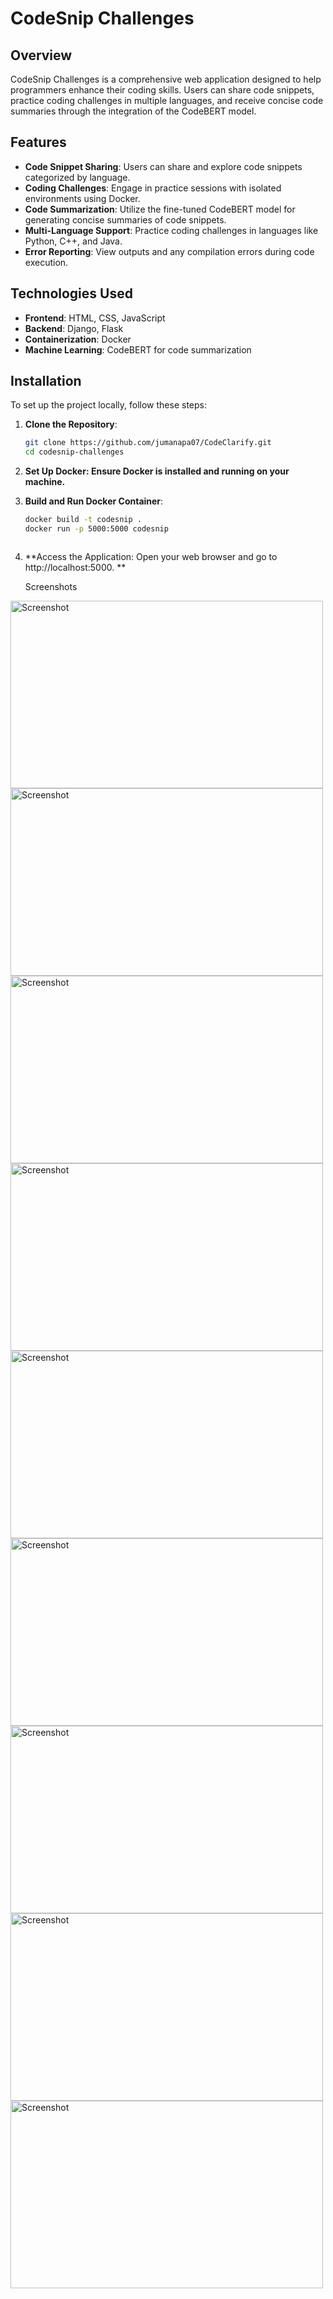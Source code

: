 # CodeSnip Challenges

## Overview
CodeSnip Challenges is a comprehensive web application designed to help programmers enhance their coding skills. Users can share code snippets, practice coding challenges in multiple languages, and receive concise code summaries through the integration of the CodeBERT model.

## Features
- **Code Snippet Sharing**: Users can share and explore code snippets categorized by language.
- **Coding Challenges**: Engage in practice sessions with isolated environments using Docker.
- **Code Summarization**: Utilize the fine-tuned CodeBERT model for generating concise summaries of code snippets.
- **Multi-Language Support**: Practice coding challenges in languages like Python, C++, and Java.
- **Error Reporting**: View outputs and any compilation errors during code execution.

## Technologies Used
- **Frontend**: HTML, CSS, JavaScript
- **Backend**: Django, Flask
- **Containerization**: Docker
- **Machine Learning**: CodeBERT for code summarization

## Installation
To set up the project locally, follow these steps:

1. **Clone the Repository**:
   ```bash
   git clone https://github.com/jumanapa07/CodeClarify.git
   cd codesnip-challenges
2. **Set Up Docker: Ensure Docker is installed and running on your machine.**

3. **Build and Run Docker Container**:

     ```bash
     docker build -t codesnip .
     docker run -p 5000:5000 codesnip

     

4. **Access the Application: Open your web browser and go to http://localhost:5000. **

   Screenshots
<img src="https://github.com/user-attachments/assets/361286e8-bff1-4dd4-9dc2-14ed04931028" width="500" height="300" alt="Screenshot">


<img src="https://github.com/user-attachments/assets/382865b1-eed9-4bc6-8176-fcf4ac744145" width="500" height="300" alt="Screenshot">


<img src="https://github.com/user-attachments/assets/8b80938e-a780-47c2-a26e-5dec9d1da1f1" width="500" height="300" alt="Screenshot">


<img src="https://github.com/user-attachments/assets/54df5cbe-32af-4990-98bb-60af726bc80b" width="500" height="300" alt="Screenshot">


<img src="https://github.com/user-attachments/assets/696ed069-f934-44fc-9b0c-344ef4b7c90e" width="500" height="300" alt="Screenshot">

<img src="https://github.com/user-attachments/assets/7a0b21a9-cc82-4f71-965a-9078d3ac8a56" width="500" height="300" alt="Screenshot">

<img src="https://github.com/user-attachments/assets/655fbd96-95c0-48b2-a658-bc9df605e97f" width="500" height="300" alt="Screenshot">

<img src="https://github.com/user-attachments/assets/5dac67b7-e9af-4615-9a0c-5ba9e16eb7cf" width="500" height="300" alt="Screenshot">

<img src="https://github.com/user-attachments/assets/07f0f60e-cec2-4397-928d-7655e2e7d5ee" width="500" height="300" alt="Screenshot">











